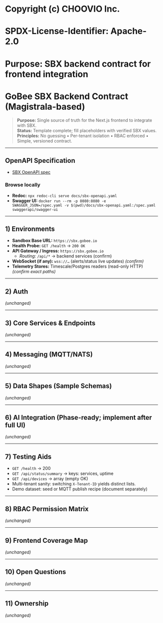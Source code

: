 # Copyright (c) CHOOVIO Inc.
# SPDX-License-Identifier: Apache-2.0
# Purpose: SBX backend contract for frontend integration

# GoBee SBX Backend Contract (Magistrala-based)

> **Purpose:** Single source of truth for the Next.js frontend to integrate with SBX.  
> **Status:** Template complete; fill placeholders with verified SBX values.  
> **Principles:** No guessing • Per-tenant isolation • RBAC enforced • Simple, versioned contract.

---

## OpenAPI Specification

- [SBX OpenAPI spec](sbx-openapi.yaml)

### Browse locally

- **Redoc:** `npx redoc-cli serve docs/sbx-openapi.yaml`
- **Swagger UI:** `docker run --rm -p 8080:8080 -e SWAGGER_JSON=/spec.yaml -v $(pwd)/docs/sbx-openapi.yaml:/spec.yaml swaggerapi/swagger-ui`

---

## 1) Environments
- **Sandbox Base URL:** `https://sbx.gobee.io`
- **Health Probe:** `GET /health` → `200 OK`
- **API Gateway / Ingress:** `https://sbx.gobee.io`
  - _Routing:_ `/api/*` → backend services (confirm)
- **WebSocket (if any):** `wss://…` (alerts/status live updates) _(confirm)_
- **Telemetry Stores:** Timescale/Postgres readers (read-only HTTP) _(confirm exact paths)_

---

## 2) Auth
*(unchanged)*

---

## 3) Core Services & Endpoints
*(unchanged)*

---

## 4) Messaging (MQTT/NATS)
*(unchanged)*

---

## 5) Data Shapes (Sample Schemas)
*(unchanged)*

---

## 6) AI Integration (Phase-ready; implement after full UI)
*(unchanged)*

---

## 7) Testing Aids
- `GET /health` → 200
- `GET /api/status/summary` → keys: services, uptime
- `GET /api/devices` → array (empty OK)
- Multi-tenant sanity: switching `X-Tenant-ID` yields distinct lists.
- Demo dataset: seed or MQTT publish recipe (document separately)

---

## 8) RBAC Permission Matrix
*(unchanged)*

---

## 9) Frontend Coverage Map
*(unchanged)*

---

## 10) Open Questions
*(unchanged)*

---

## 11) Ownership
*(unchanged)*
